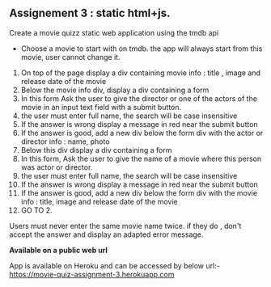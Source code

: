 ## Assignement 3 : static html+js.
Create a movie quizz static web application using the tmdb api

- Choose a movie to start with on tmdb. the app will always start from this movie, user cannot change it.


1. On top of the page display a div containing movie info : title , image and release date of the movie
2. Below the movie info div, display a div containing a form
3. In this form Ask the user to give the director or one of the actors of the movie in an input text field with a submit button.
4. the user must enter full name, the search will be case insensitive
5. If the answer is wrong display a message in red near the submit button 
6. If the answer is good, add a new div below the form div with the actor or director info : name, photo
7. Below this div display a div containing a form
8. In this form, Ask the user to give the name of a movie where this person was actor or director.
4. the user must enter full name, the search will be case insensitive
5. If the answer is wrong display a message in red near the submit button 
6. If the answer is good, add a new div below the form div with the movie info : title, image and release date of the movie
7. GO TO 2.

Users must never enter the same movie name twice. if they do , don't accept the answer and display an adapted error message.

**Available on a public web url**

App is available on Heroku and can be accessed by below url:-
https://movie-quiz-assignment-3.herokuapp.com

